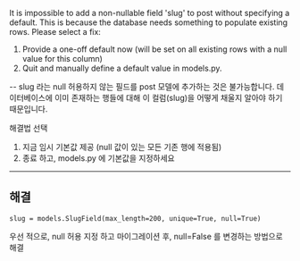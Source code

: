 It is impossible to add a non-nullable field 'slug' to post without specifying a default. This is because the database needs something to populate existing rows.
Please select a fix:
 1) Provide a one-off default now (will be set on all existing rows with a null value for this column)
 2) Quit and manually define a default value in models.py.

 --
slug 라는 null 허용하지 않는 필드를  post 모델에 추가하는 것은 불가능합니다.
데이터베이스에 이미 존재하는 행들에 대해 이 컬럼(slug)을 어떻게 채울지
알아야 하기 때문입니다.

해결법 선택

1. 지금 임시 기본값 제공
    (null 값이 있는 모든 기존 행에 적용됨)
2. 종료 하고, models.py 에 기본값을 지정하세요

---
## 해결
```
slug = models.SlugField(max_length=200, unique=True, null=True)
```

우선 적으로, null 허용 지정 하고 마이그레이션 후, null=False 를 변경하는 방법으로 해결